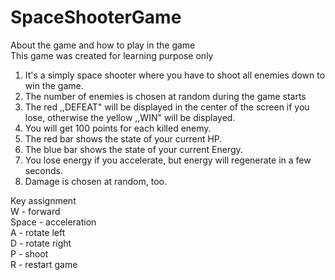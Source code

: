 # SpaceShooterGame
About the game and how to play in the game<br>
This game was created for learning purpose only<br>
 <ol>
    <li>It's a simply space shooter where you have to shoot all enemies down to win the game.</li>
    <li>The number of enemies is chosen at random during the game starts</li>
    <li>The red ,,DEFEAT" will be displayed in the center of the screen if you lose, otherwise the yellow ,,WIN" will be displayed.</li>
    <li>You will get 100 points for each killed enemy.</li>
    <li>The red bar shows the state of your current HP.</li>
    <li>The blue bar shows the state of your current Energy.</li>
    <li>You lose energy if you accelerate, but energy will regenerate in a few seconds.</li>
    <li>Damage is chosen at random, too.</li>
    
 </ol> 

Key assignment<br>
W - forward<br>
Space - acceleration<br>
A - rotate left<br>
D - rotate right<br>
P - shoot<br>
R - restart game<br>